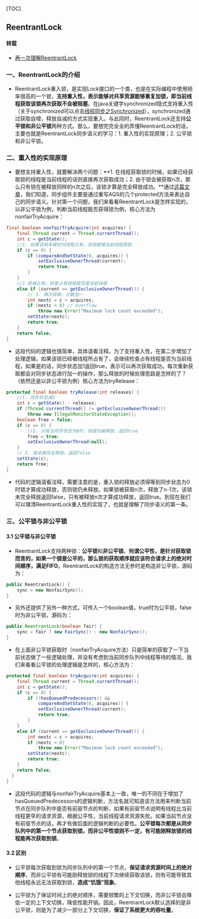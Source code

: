 [TOC]

## ReentrantLock

#### 转载

* [再一次理解ReentrantLock](https://www.jianshu.com/p/dc5602eafd51)

### 一、ReentrantLock的介绍

* ReentrantLock重入锁，是实现Lock接口的一个类，也是在实际编程中使用频率很高的一个锁，**支持重入性，表示能够对共享资源能够重复加锁，即当前线程获取该锁再次获取不会被阻塞**。在java关键字synchronized隐式支持重入性（关于synchronized可以点击[线程同步之Synchronized](必备Java知识/并发编程/并发关键字/线程同步之Synchronized.md)），synchronized通过获取自增，释放自减的方式实现重入。与此同时，ReentrantLock还支持**公平锁和非公平锁**两种方式。那么，要想完完全全的弄懂ReentrantLock的话，主要也就是ReentrantLock同步语义的学习：1. 重入性的实现原理；2. 公平锁和非公平锁。

### 二、重入性的实现原理

* 要想支持重入性，就要解决两个问题：**1. 在线程获取锁的时候，如果已经获取锁的线程是当前线程的话则直接再次获取成功；2. 由于锁会被获取n次，那么只有锁在被释放同样的n次之后，该锁才算是完全释放成功。**通过[这篇文章](https://www.jianshu.com/p/7a65ab32de2a)，我们知道，同步组件主要是通过重写AQS的几个protected方法来表达自己的同步语义。针对第一个问题，我们来看看ReentrantLock是怎样实现的，以非公平锁为例，判断当前线程能否获得锁为例，核心方法为nonfairTryAcquire：

```java
final boolean nonfairTryAcquire(int acquires) {
    final Thread current = Thread.currentThread();
    int c = getState();
    //1. 如果该锁未被任何线程占有，该锁能被当前线程获取
    if (c == 0) {
        if (compareAndSetState(0, acquires)) {
            setExclusiveOwnerThread(current);
            return true;
        }
    }
    //2.若被占有，检查占有线程是否是当前线程
    else if (current == getExclusiveOwnerThread()) {
        // 3. 再次获取，计数加一
        int nextc = c + acquires;
        if (nextc < 0) // overflow
            throw new Error("Maximum lock count exceeded");
        setState(nextc);
        return true;
    }
    return false;
}
```

* 这段代码的逻辑也很简单，具体请看注释。为了支持重入性，在第二步增加了处理逻辑，如果该锁已经被线程所占有了，会继续检查占有线程是否为当前线程，如果是的话，同步状态加1返回true，表示可以再次获取成功。每次重新获取都会对同步状态进行加一的操作，那么释放的时候处理思路是怎样的了？（依然还是以非公平锁为例）核心方法为tryRelease：

```java
protected final boolean tryRelease(int releases) {
    //1. 同步状态减1
    int c = getState() - releases;
    if (Thread.currentThread() != getExclusiveOwnerThread())
        throw new IllegalMonitorStateException();
    boolean free = false;
    if (c == 0) {
        //2. 只有当同步状态为0时，锁成功被释放，返回true
        free = true;
        setExclusiveOwnerThread(null);
    }
    // 3. 锁未被完全释放，返回false
    setState(c);
    return free;
}
```

* 代码的逻辑请看注释，需要注意的是，重入锁的释放必须得等到同步状态为0时锁才算成功释放，否则锁仍未释放。如果锁被获取n次，释放了n-1次，该锁未完全释放返回false，只有被释放n次才算成功释放，返回true。到现在我们可以理清ReentrantLock重入性的实现了，也就是理解了同步语义的第一条。

### 三、公平锁与非公平锁

#### 3.1 公平锁与非公平锁

* ReentrantLock支持两种锁：**公平锁**和**非公平锁**。**何谓公平性，是针对获取锁而言的，如果一个锁是公平的，那么锁的获取顺序就应该符合请求上的绝对时间顺序，满足FIFO**。ReentrantLock的构造方法无参时是构造非公平锁，源码为：

```cpp
public ReentrantLock() {
    sync = new NonfairSync();
}
```

* 另外还提供了另外一种方式，可传入一个boolean值，true时为公平锁，false时为非公平锁，源码为：

```java
public ReentrantLock(boolean fair) {
    sync = fair ? new FairSync() : new NonfairSync();
}
```

* 在上面非公平锁获取时（nonfairTryAcquire方法）只是简单的获取了一下当前状态做了一些逻辑处理，并没有考虑到当前同步队列中线程等待的情况。我们来看看公平锁的处理逻辑是怎样的，核心方法为：

```java
protected final boolean tryAcquire(int acquires) {
    final Thread current = Thread.currentThread();
    int c = getState();
    if (c == 0) {
        if (!hasQueuedPredecessors() &&
            compareAndSetState(0, acquires)) {
            setExclusiveOwnerThread(current);
            return true;
        }
    }
    else if (current == getExclusiveOwnerThread()) {
        int nextc = c + acquires;
        if (nextc < 0)
            throw new Error("Maximum lock count exceeded");
        setState(nextc);
        return true;
    }
    return false;
  }
}
```

* 这段代码的逻辑与nonfairTryAcquire基本上一致，唯一的不同在于增加了hasQueuedPredecessors的逻辑判断，方法名就可知道该方法用来判断当前节点在同步队列中是否有前驱节点的判断，如果有前驱节点说明有线程比当前线程更早的请求资源，根据公平性，当前线程请求资源失败。如果当前节点没有前驱节点的话，再才有做后面的逻辑判断的必要性。**公平锁每次都是从同步队列中的第一个节点获取到锁，而非公平性锁则不一定，有可能刚释放锁的线程能再次获取到锁**。

#### 3.2 区别

* 公平锁每次获取到锁为同步队列中的第一个节点，**保证请求资源时间上的绝对顺序**，而非公平锁有可能刚释放锁的线程下次继续获取该锁，则有可能导致其他线程永远无法获取到锁，**造成“饥饿”现象**。

* 公平锁为了保证时间上的绝对顺序，需要频繁的上下文切换，而非公平锁会降低一定的上下文切换，降低性能开销。因此，ReentrantLock默认选择的是非公平锁，则是为了减少一部分上下文切换，**保证了系统更大的吞吐量**。
